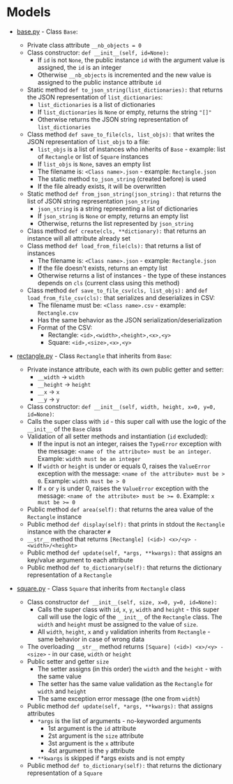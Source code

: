 # Models

- [base.py](https://github.com/KristiSeraj/holbertonschool-higher_level_programming/blob/main/0x0C-python-almost_a_circle/models/base.py) - Class `Base`:
  - Private class attribute `__nb_objects = 0`
  - Class constructor: `def __init__(self, id=None):`
     - If `id` is not `None`, the public instance `id` with the argument value is assigned, the `id` is an integer
     - Otherwise `__nb_objects` is incremented and the new value is assigned to the public instance attribute `id`
  - Static method `def to_json_string(list_dictionaries):` that returns the JSON representation of `list_dictionaries`:
    - `list_dictionaries` is a list of dictionaries
    - If `list_dictionaries` is `None` or empty, returns the string `"[]"`
    - Otherwise returns the JSON string representation of `list_dictionaries`
  - Class method `def save_to_file(cls, list_objs):` that writes the JSON representation of `list_objs` to a file:
    - `list_objs` is a list of instances who inherits of `Base` - example: list of `Rectangle` or list of `Square` instances
    - If `list_objs` is `None`, saves an empty list
    - The filename is: `<Class name>.json` - example: `Rectangle.json`
    - The static method `to_json_string` (created before) is used
    - If the file already exists, it will be overwritten
  - Static method `def from_json_string(json_string):` that returns the list of JSON string representation `json_string`
    - `json_string` is a string representing a list of dictionaries
    - If `json_string` is `None` or empty, returns an empty list
    - Otherwise, returns the list represented by `json_string`
  - Class method `def create(cls, **dictionary):` that returns an instance will all attribute already set
  - Class method `def load_from_file(cls):` that returns a list of instances
    - The filename is: `<Class name>.json` - example: `Rectangle.json`
    - If the file doesn't exists, returns an empty list
    - Otherwise returns a list of instances - the type of these instances depends on `cls` (current class using this method)
  - Class method `def save_to_file_csv(cls, list_objs):` and `def load_from_file_csv(cls):` that serializes and deserializes in CSV:
    - The filename must be: `<Class name>.csv` - example: `Rectangle.csv`
    - Has the same behavior as the JSON serialization/deserialization
    - Format of the CSV:
      - Rectangle: `<id>,<width>,<height>,<x>,<y>`
      - Square: `<id>,<size>,<x>,<y>`

- [rectangle.py](https://github.com/KristiSeraj/holbertonschool-higher_level_programming/blob/main/0x0C-python-almost_a_circle/models/rectangle.py) - Class `Rectangle` that inherits from `Base`:
  - Private instance attribute, each with its own public getter and setter:
    - `__width` -> `width`
    - `__height` -> `height`
    - `__x` -> `x`
    - `__y` -> `y`
  - Class constructor: `def __init__(self, width, height, x=0, y=0, id=None)`:
  - Calls the super class with `id` - this super call with use the logic of the `__init__` of the `Base` class
  - Validation of all setter methods and instantiation (`id` excluded):
    - If the input is not an integer, raises the `TypeError` exception with the message: `<name of the attribute> must be an integer`. Example: `width must be an integer`
    - If `width` or `height` is under or equals 0, raises the `ValueError` exception with the message: `<name of the attribute> must be > 0`. Example: `width must be > 0`
    - If `x` or `y` is under 0, raises the `ValueError` exception with the message: `<name of the attribute> must be >= 0`. Example: `x must be >= 0`
  - Public method `def area(self):` that returns the area value of the `Rectangle` instance
  - Public method `def display(self):` that prints in stdout the `Rectangle` instance with the character `#`
  - `__str__` method that returns `[Rectangle] (<id>) <x>/<y> - <width>/<height>`
  - Public method `def update(self, *args, **kwargs):` that assigns an key/value argument to each attribute
  - Public method `def to_dictionary(self):` that returns the dictionary representation of a `Rectangle`

- [square.py](https://github.com/KristiSeraj/holbertonschool-higher_level_programming/blob/main/0x0C-python-almost_a_circle/models/square.py) - Class `Square` that inherits from `Rectangle` class
  - Class constructor `def __init__(self, size, x=0, y=0, id=None):`
    - Calls the super class  with `id`, `x`, `y`, `width` and `height` - this super call will use the logic of the `__init__` of the `Rectangle` class. The `width` and `height` must be assigned to the value of `size`.
    - All `width`, `height`, `x` and `y` validation inherits from `Rectangle` - same behavior in case of wrong data
  - The overloading `__str__` method returns `[Square] (<id>) <x>/<y> - <size>` - in our case, `width` or `height`
  - Public setter and getter `size`
    - The setter assigns (in this order) the `width` and the `height` - with the same value
    - The setter has the same value validation as the `Rectangle` for `width` and `height`
    - The same exception error message (the one from `width`)
  - Public method `def update(self, *args, **kwargs):` that assigns attributes
    - `*args` is the list of arguments - no-keyworded arguments
      - 1st argument is the `id` attribute
      - 2st argument is the `size` attribute
      - 3st argument is the `x` attribute
      - 4st argument is the `y` attribute
    - `**kwargs` is skipped if *args exists and is not empty
  - Public method `def to_dictionary(self):` that returns the dictionary representation of a `Square`
